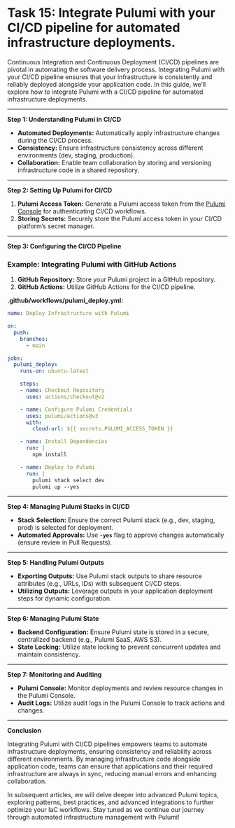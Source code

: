 # Task 15: Integrate Pulumi with your CI/CD pipeline for automated infrastructure deployments.

Continuous Integration and Continuous Deployment (CI/CD) pipelines are pivotal in automating the software delivery process. Integrating Pulumi with your CI/CD pipeline ensures that your infrastructure is consistently and reliably deployed alongside your application code. In this guide, we’ll explore how to integrate Pulumi with a CI/CD pipeline for automated infrastructure deployments.

---

**Step 1: Understanding Pulumi in CI/CD**

- **Automated Deployments:** Automatically apply infrastructure changes during the CI/CD process.
- **Consistency:** Ensure infrastructure consistency across different environments (dev, staging, production).
- **Collaboration:** Enable team collaboration by storing and versioning infrastructure code in a shared repository.

---

**Step 2: Setting Up Pulumi for CI/CD**

1. **Pulumi Access Token:** Generate a Pulumi access token from the [Pulumi Console](https://app.pulumi.com/account/tokens) for authenticating CI/CD workflows.
2. **Storing Secrets:** Securely store the Pulumi access token in your CI/CD platform’s secret manager.

---

**Step 3: Configuring the CI/CD Pipeline**

### **Example: Integrating Pulumi with GitHub Actions**

1. **GitHub Repository:** Store your Pulumi project in a GitHub repository.
2. **GitHub Actions:** Utilize GitHub Actions for the CI/CD pipeline.

**.github/workflows/pulumi_deploy.yml:**

```yaml
name: Deploy Infrastructure with Pulumi

on:
  push:
    branches:
      - main

jobs:
  pulumi_deploy:
    runs-on: ubuntu-latest

    steps:
    - name: Checkout Repository
      uses: actions/checkout@v2

    - name: Configure Pulumi Credentials
      uses: pulumi/actions@v3
      with:
        cloud-url: ${{ secrets.PULUMI_ACCESS_TOKEN }}

    - name: Install Dependencies
      run: |
        npm install

    - name: Deploy to Pulumi
      run: |
        pulumi stack select dev
        pulumi up --yes
```

---

**Step 4: Managing Pulumi Stacks in CI/CD**

- **Stack Selection:** Ensure the correct Pulumi stack (e.g., dev, staging, prod) is selected for deployment.
- **Automated Approvals:** Use **`-yes`** flag to approve changes automatically (ensure review in Pull Requests).

---

**Step 5: Handling Pulumi Outputs**

- **Exporting Outputs:** Use Pulumi stack outputs to share resource attributes (e.g., URLs, IDs) with subsequent CI/CD steps.
- **Utilizing Outputs:** Leverage outputs in your application deployment steps for dynamic configuration.

---

**Step 6: Managing Pulumi State**

- **Backend Configuration:** Ensure Pulumi state is stored in a secure, centralized backend (e.g., Pulumi SaaS, AWS S3).
- **State Locking:** Utilize state locking to prevent concurrent updates and maintain consistency.

---

**Step 7: Monitoring and Auditing**

- **Pulumi Console:** Monitor deployments and review resource changes in the Pulumi Console.
- **Audit Logs:** Utilize audit logs in the Pulumi Console to track actions and changes.

---

**Conclusion**

Integrating Pulumi with CI/CD pipelines empowers teams to automate infrastructure deployments, ensuring consistency and reliability across different environments. By managing infrastructure code alongside application code, teams can ensure that applications and their required infrastructure are always in sync, reducing manual errors and enhancing collaboration.

In subsequent articles, we will delve deeper into advanced Pulumi topics, exploring patterns, best practices, and advanced integrations to further optimize your IaC workflows. Stay tuned as we continue our journey through automated infrastructure management with Pulumi!